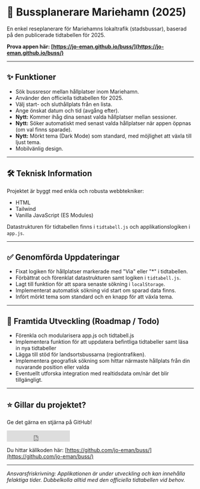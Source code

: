 # 🚌 Bussplanerare Mariehamn (2025)

En enkel reseplanerare för Mariehamns lokaltrafik (stadsbussar), baserad på den publicerade tidtabellen för 2025.

**Prova appen här: [https://jo-eman.github.io/buss/](https://jo-eman.github.io/buss/)**

---

## ✨ Funktioner

* Sök bussresor mellan hållplatser inom Mariehamn.
* Använder den officiella tidtabellen för 2025.
* Välj start- och sluthållplats från en lista.
* Ange önskat datum och tid (avgång efter).
* **Nytt:** Kommer ihåg dina senast valda hållplatser mellan sessioner.
* **Nytt:** Söker automatiskt med senast valda hållplatser när appen öppnas (om val finns sparade).
* **Nytt:** Mörkt tema (Dark Mode) som standard, med möjlighet att växla till ljust tema.
* Mobilvänlig design.

---

## 🛠️ Teknisk Information

Projektet är byggt med enkla och robusta webbtekniker:

* HTML
* Tailwind
* Vanilla JavaScript (ES Modules)

Datastrukturen för tidtabellen finns i `tidtabell.js` och applikationslogiken i `app.js`.

---

## ✅ Genomförda Uppdateringar

* Fixat logiken för hållplatser markerade med "Via" eller "*" i tidtabellen.
* Förbättrat och förenklat datastrukturen samt logiken i `tidtabell.js`.
* Lagt till funktion för att spara senaste sökning i `localStorage`.
* Implementerat automatisk sökning vid start om sparad data finns.
* Infört mörkt tema som standard och en knapp för att växla tema.

---

## 📅 Framtida Utveckling (Roadmap / Todo)

* Förenkla och modularisera app.js och tidtabell.js
* Implementera funktion för att uppdatera befintliga tidtabeller samt läsa in nya tidtabeller
* Lägga till stöd för landsortsbussarna (regiontrafiken).
* Implementera geografisk sökning som hittar närmaste hållplats från din nuvarande position eller valda
* Eventuellt utforska integration med realtidsdata om/när det blir tillgängligt.

---

## ⭐ Gillar du projektet?

Ge det gärna en stjärna på GitHub!

<span class="inline-block align-middle">
     <iframe src="https://ghbtns.com/github-btn.html?user=jo-eman&repo=buss&type=star&count=true&size=large" frameborder="0" scrolling="0" width="170" height="30" title="GitHub Star Button" loading="lazy"></iframe>
</span>

Du hittar källkoden här: [https://github.com/jo-eman/buss/](https://github.com/jo-eman/buss/)

---

*Ansvarsfriskrivning: Applikationen är under utveckling och kan innehålla felaktiga tider. Dubbelkolla alltid med den officiella tidtabellen vid behov.*